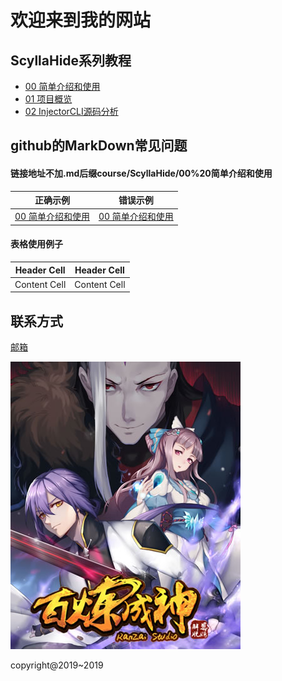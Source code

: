 # 欢迎来到我的网站

## ScyllaHide系列教程

- [00 简单介绍和使用](http://ninecents.github.io/course/ScyllaHide/00%20简单介绍和使用)
- [01 项目概览](http://ninecents.github.io/course/ScyllaHide/01%20项目概览)
- [02 InjectorCLI源码分析](http://ninecents.github.io/course/ScyllaHide/02%20InjectorCLI源码分析)

## github的MarkDown常见问题
#### 链接地址不加.md后缀course/ScyllaHide/00%20简单介绍和使用
| 正确示例 | 错误示例 |
| ------------- | ------------- |
| [00 简单介绍和使用](http://ninecents.github.io/course/ScyllaHide/00%20简单介绍和使用) | [00 简单介绍和使用](http://ninecents.github.io/course/ScyllaHide/00%20简单介绍和使用.md) |

#### 表格使用例子
| Header Cell | Header Cell |
| ------------- | ------------- |
| Content Cell | Content Cell |

## 联系方式

[邮箱](mailto:3357427767@qq.com)

![百炼成神](bailianchengshen.jpg)

copyright@2019~2019
 
